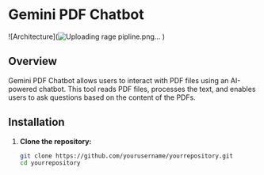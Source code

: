 # Gemini PDF Chatbot

![Architecture](![Uploading rage pipline.png…]()
)

## Overview

Gemini PDF Chatbot allows users to interact with PDF files using an AI-powered chatbot. This tool reads PDF files, processes the text, and enables users to ask questions based on the content of the PDFs.

## Installation

1. **Clone the repository:**
   ```sh
   git clone https://github.com/yourusername/yourrepository.git
   cd yourrepository
